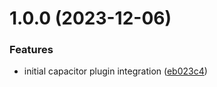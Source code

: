 # 1.0.0 (2023-12-06)


### Features

* initial capacitor plugin integration ([eb023c4](https://github.com/robsonos/nordic-dfu/commit/eb023c46b5c329c3b5b4579501131bc31deb73d8))
